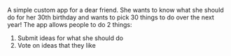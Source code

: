 A simple custom app for a dear friend. She wants to know what she should do for her 30th birthday and wants to pick 30 things to do over the next year!
The app allows people to do 2 things:
1) Submit ideas for what she should do
2) Vote on ideas that they like


